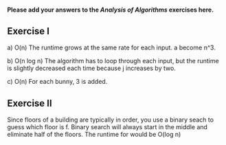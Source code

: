 #### Please add your answers to the ***Analysis of  Algorithms*** exercises here.

## Exercise I

a) O(n) The runtime grows at the same rate for each input. a become n^3.


b) O(n log n) The algorithm has to loop through each input, but the runtime is slightly decreased each time because j increases by two. 


c) O(n) For each bunny, 3 is added.

## Exercise II
Since floors of a building are typically in order, you use a binary seach to guess which floor is f. Binary search will always start in the middle and eliminate half of the floors. The runtime for would be O(log n)

